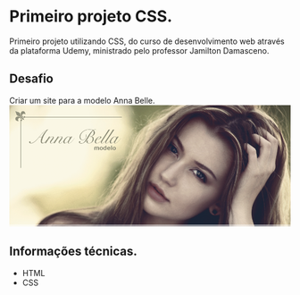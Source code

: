 # Primeiro projeto CSS. 

Primeiro projeto utilizando CSS, do curso de desenvolvimento web através da plataforma Udemy, ministrado pelo professor Jamilton Damasceno.
## Desafio 
Criar um site para a modelo Anna Belle.<br>
![Screenshot](imagens/capa.png)

## Informações técnicas.

* HTML
* CSS
